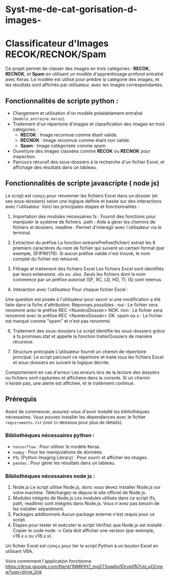 # Syst-me-de-cat-gorisation-d-images-

# Classificateur d'Images RECOK/RECNOK/Spam

Ce projet permet de classer des images en trois catégories : **RECOK**, **RECNOK**, et **Spam** en utilisant un modèle d'apprentissage profond entraîné avec Keras. Le modèle est utilisé pour prédire la catégorie des images, et les résultats sont affichés par utilisateur, avec les images correspondantes.

## Fonctionnalités de scripte python :

- Chargement et utilisation d'un modèle préalablement entraîné (`modele_entraine.keras`).
- Traitement d'un répertoire d'images et classification des images en trois catégories :
  - **RECOK** : Image reconnue comme étant valide.
  - **RECNOK** : Image reconnue comme étant non valide.
  - **Spam** : Image catégorisée comme spam.
- Ouverture des images classées comme **RECOK** ou **RECNOK** pour inspection.
- Parcours récursif des sous-dossiers à la recherche d'un fichier Excel, et affichage des résultats dans un tableau.
## Fonctionnalités de scripte  javascripte ( node js)

Le script est conçu pour renommer les fichiers Excel dans un dossier (et ses sous-dossiers) selon une logique définie et basée sur des interactions avec l'utilisateur. Voici les principales étapes et fonctionnalités :

1. Importation des modules nécessaires
fs : Fournit des fonctions pour manipuler le système de fichiers.
path : Aide à gérer les chemins de fichiers et dossiers.
readline : Permet d'interagir avec l'utilisateur via le terminal.


2. Extraction du préfixe
La fonction extrairePrefixe(fichier) extrait les 8 premiers caractères du nom de fichier qui suivent un certain format (par exemple, SFIP96179).
Si aucun préfixe valide n'est trouvé, le nom complet du fichier est retourné.


3. Filtrage et traitement des fichiers Excel
Les fichiers Excel sont identifiés par leurs extensions .xls ou .xlsx.
Seuls les fichiers dont le nom commence par un préfixe autorisé (SF, 9C, LD, HD, TI, IS) sont retenus.


4. Interaction avec l'utilisateur
Pour chaque fichier Excel :

Une question est posée à l'utilisateur pour savoir si une modification a été faite dans la fiche d'attribution.
Réponses possibles :
oui : Le fichier sera renommé avec le préfixe REC <NuméroDossier> NOK.
non : Le fichier sera renommé avec le préfixe REC <NuméroDossier> OK.
spam ou s : Le fichier est marqué comme "spam" et n'est pas renommé.




6. Traitement des sous-dossiers
Le script identifie les sous-dossiers grâce à fs.promises.stat et appelle la fonction traiterDossiers de manière récursive.


7. Structure principale
L'utilisateur fournit un chemin de répertoire principal.
Le script parcourt ce répertoire et traite tous les fichiers Excel et sous-dossiers en suivant la logique décrite.


Comportement en cas d'erreur
Les erreurs lors de la lecture des dossiers ou fichiers sont capturées et affichées dans la console.
Si un chemin n'existe pas, une alerte est affichée, et le traitement continue.




## Prérequis

Avant de commencer, assurez-vous d'avoir installé les bibliothèques nécessaires. Vous pouvez installer les dépendances avec le fichier `requirements.txt` (voir ci-dessous pour plus de détails).

### Bibliothèques nécessaires  python :

- `tensorflow` : Pour utiliser le modèle Keras.
- `numpy` : Pour les manipulations de données.
- `PIL` (Python Imaging Library) : Pour ouvrir et afficher les images.
- `pandas` : Pour gérer les résultats dans un tableau.

### Bibliothèques nécessaires node js  :
1. Node.js
Le script utilise Node.js, donc vous devez installer Node.js sur votre machine.
Téléchargez-le depuis le site officiel de Node.js.
2. Modules intégrés de Node.js
Les modules utilisés dans ce script (fs, path, readline) sont intégrés dans Node.js. Vous n'avez pas besoin de les installer séparément.
3. Packages additionnels
Aucun package externe n'est requis pour ce script.
4. Étapes pour tester et exécuter le script
Vérifiez que Node.js est installé :
Copier le code
node -v
Cela doit afficher une version (par exemple, v16.x.x ou v18.x.x).




Un fichier Excel est conçu pour lier le script Python à un bouton Excel en utilisant VBA.

Voire commment l'application fonctionne https://drive.google.com/file/d/1NMKfH7_mgSTSswAlo1Drvp0N7ckLxjl3/view?usp=drive_link
